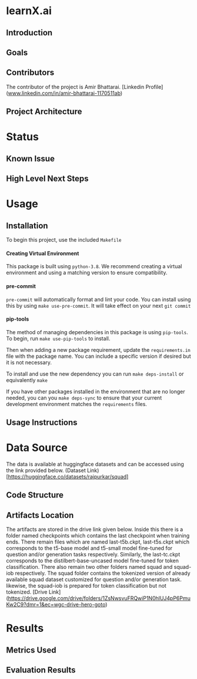 # learnX.ai

## Introduction
## Goals
## Contributors
The contributor of the project is Amir Bhattarai. [Linkedin Profile] (www.linkedin.com/in/amir-bhattarai-1170511ab)
## Project Architecture


# Status
## Known Issue
## High Level Next Steps


# Usage
## Installation
To begin this project, use the included `Makefile`

#### Creating Virtual Environment

This package is built using `python-3.8`. 
We recommend creating a virtual environment and using a matching version to ensure compatibility.

#### pre-commit

`pre-commit` will automatically format and lint your code. You can install using this by using
`make use-pre-commit`. It will take effect on your next `git commit`

#### pip-tools

The method of managing dependencies in this package is using `pip-tools`. To begin, run `make use-pip-tools` to install. 

Then when adding a new package requirement, update the `requirements.in` file with 
the package name. You can include a specific version if desired but it is not necessary. 

To install and use the new dependency you can run `make deps-install` or equivalently `make`

If you have other packages installed in the environment that are no longer needed, you can you `make deps-sync` to ensure that your current development environment matches the `requirements` files. 

## Usage Instructions


# Data Source
The data is available at huggingface datasets and can be accessed using the link provided below.
(Dataset Link)[https://huggingface.co/datasets/rajpurkar/squad]
## Code Structure
## Artifacts Location
The artifacts are stored in the drive link given below. Inside this there is a folder named checkpoints which contains the last checkpoint when training ends. There remain files which are named last-t5b.ckpt, last-t5s.ckpt which corresponds to the t5-base model and t5-small model fine-tuned for question and/or generation tasks respectively. Similarly, the last-tc.ckpt corresponds to the distilbert-base-uncased model fine-tuned for token classification. There also remain two other folders named squad and squad-iob respectively. The squad folder contains the tokenized version of already available squad dataset customized for question and/or generation task. likewise, the squad-iob is prepared for token classification but not tokenized. [Drive Link] (https://drive.google.com/drive/folders/1ZsNwsvuFRQwiP1N0hlUJ4pP6PmuKw2C9?dmr=1&ec=wgc-drive-hero-goto)
# Results
## Metrics Used
## Evaluation Results

